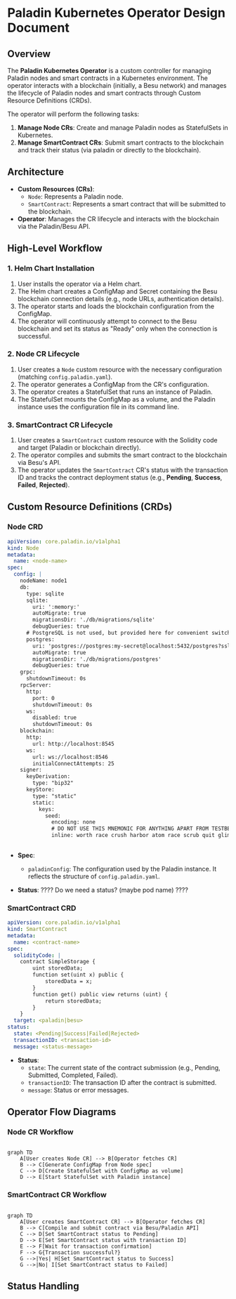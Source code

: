 # Paladin Kubernetes Operator Design Document

## Overview

The **Paladin Kubernetes Operator** is a custom controller for managing Paladin nodes and smart contracts in a Kubernetes environment. The operator interacts with a blockchain (initially, a Besu network) and manages the lifecycle of Paladin nodes and smart contracts through Custom Resource Definitions (CRDs).

The operator will perform the following tasks:
1. **Manage Node CRs**: Create and manage Paladin nodes as StatefulSets in Kubernetes.
2. **Manage SmartContract CRs**: Submit smart contracts to the blockchain and track their status (via paladin or directly to the blockchain).

## Architecture

- **Custom Resources (CRs)**: 
  - `Node`: Represents a Paladin node.
  - `SmartContract`: Represents a smart contract that will be submitted to the blockchain.
- **Operator**: Manages the CR lifecycle and interacts with the blockchain via the Paladin/Besu API.

## High-Level Workflow

### 1. Helm Chart Installation

1. User installs the operator via a Helm chart.
2. The Helm chart creates a ConfigMap and Secret containing the Besu blockchain connection details (e.g., node URLs, authentication details).
3. The operator starts and loads the blockchain configuration from the ConfigMap.
4. The operator will continuously attempt to connect to the Besu blockchain and set its status as "Ready" only when the connection is successful.

### 2. Node CR Lifecycle

1. User creates a `Node` custom resource with the necessary configuration (matching `config.paladin.yaml`).
2. The operator generates a ConfigMap from the CR's configuration.
3. The operator creates a StatefulSet that runs an instance of Paladin.
4. The StatefulSet mounts the ConfigMap as a volume, and the Paladin instance uses the configuration file in its command line.

### 3. SmartContract CR Lifecycle

1. User creates a `SmartContract` custom resource with the Solidity code and target (Paladin or blockchain directly).
2. The operator compiles and submits the smart contract to the blockchain via Besu's API.
3. The operator updates the `SmartContract` CR's status with the transaction ID and tracks the contract deployment status (e.g., **Pending**, **Success**, **Failed**, **Rejected**).

## Custom Resource Definitions (CRDs)

### Node CRD

```yaml
apiVersion: core.paladin.io/v1alpha1
kind: Node
metadata:
  name: <node-name>
spec:
  config: |
    nodeName: node1
    db:
      type: sqlite  
      sqlite:
        uri: ':memory:'
        autoMigrate: true
        migrationsDir: './db/migrations/sqlite'
        debugQueries: true
      # PostgreSQL is not used, but provided here for convenient switching (you need to create the DB)
      postgres:
        uri: 'postgres://postgres:my-secret@localhost:5432/postgres?sslmode=disable'
        autoMigrate: true
        migrationsDir: './db/migrations/postgres'
        debugQueries: true
    grpc:
      shutdownTimeout: 0s
    rpcServer:
      http:
        port: 0
        shutdownTimeout: 0s
      ws:
        disabled: true
        shutdownTimeout: 0s
    blockchain:
      http:
        url: http://localhost:8545
      ws:
        url: ws://localhost:8546
        initialConnectAttempts: 25
    signer:
      keyDerivation:
        type: "bip32"
      keyStore:
        type: "static"
        static:
          keys:
            seed:
              encoding: none
              # DO NOT USE THIS MNEMONIC FOR ANYTHING APART FROM TESTBED TESTING
              inline: worth race crush harbor atom race scrub quit glimpse solution style adapt catalog cheese nothing
        
```

- **Spec**:
  - `paladinConfig`: The configuration used by the Paladin instance. It reflects the structure of `config.paladin.yaml`.
  
- **Status**:
    ???? Do we need a status? (maybe pod name) ????

### SmartContract CRD

```yaml
apiVersion: core.paladin.io/v1alpha1
kind: SmartContract
metadata:
  name: <contract-name>
spec:
  solidityCode: |
    contract SimpleStorage {
        uint storedData;
        function set(uint x) public {
            storedData = x;
        }
        function get() public view returns (uint) {
            return storedData;
        }
    }
  target: <paladin|besu>
status:
  state: <Pending|Success|Failed|Rejected>
  transactionID: <transaction-id>
  message: <status-message>
``` 

- **Status**:
  - `state`: The current state of the contract submission (e.g., Pending, Submitted, Completed, Failed).
  - `transactionID`: The transaction ID after the contract is submitted.
  - `message`: Status or error messages.

## Operator Flow Diagrams

### Node CR Workflow

```mermaid

graph TD
    A[User creates Node CR] --> B[Operator fetches CR]
    B --> C[Generate ConfigMap from Node spec]
    C --> D[Create StatefulSet with ConfigMap as volume]
    D --> E[Start StatefulSet with Paladin instance]

```

### SmartContract CR Workflow

```mermaid

graph TD
    A[User creates SmartContract CR] --> B[Operator fetches CR]
    B --> C[Compile and submit contract via Besu/Paladin API]
    C --> D[Set SmartContract status to Pending]
    D --> E[Set SmartContract status with transaction ID]
    E --> F[Wait for transaction confirmation]
    F --> G{Transaction successful?}
    G -->|Yes| H[Set SmartContract status to Success]
    G -->|No| I[Set SmartContract status to Failed]

```

## Status Handling
 

 